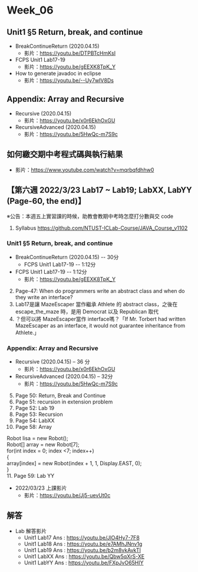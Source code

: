 # Week_06

## Unit1 §5 Return, break, and continue
   * BreakContinueReturn (2020.04.15) 
      * 影片：https://youtu.be/DTPBTcHmKsI
   * FCPS Unit1 Lab17-19
      * 影片：https://youtu.be/gEEXK8TpK_Y
   * How to generate javadoc in eclipse
      * 影片：https://youtu.be/--Uy7wIV8Ds
      
## Appendix: Array and Recursive
   * Recursive (2020.04.15) 
      * 影片：https://youtu.be/x0r6EkhOxGU
   * RecursiveAdvanced (2020.04.15) 
      * 影片：https://youtu.be/5HwQc-m7S9c
## 如何繳交期中考程式碼與執行結果
  * 影片：https://www.youtube.com/watch?v=mqrbqfdhhw0

## 【第六週 2022/3/23 Lab17 ~ Lab19; LabXX, LabYY (Page-60, the end)】

※公告：本週五上實習課的時候，助教會教期中考時怎麼打分數與交 code 

1.	Syllabus https://github.com/NTUST-ICLab-Course/JAVA_Course_v1102
### Unit1 §5 Return, break, and continue
  * BreakContinueReturn (2020.04.15) -- 30分
    * FCPS Unit1 Lab17-19 -- 1:12分
  * FCPS Unit1 Lab17-19 -- 1:12分 
    * 影片：https://youtu.be/gEEXK8TpK_Y 
2.	Page-47: When do programmers write an abstract class and when do they write an interface?
3.	Lab17是讓 MazeEscaper 當作繼承 Athlete 的 abstract class，之後在 escape_the_maze  時，是用 Democrat 以及 Republican 取代
4.	？但可以將 MazeEscaper當作 interface嗎？「If Mr. Torbert had written MazeEscaper as an interface, it would not guarantee inheritance from Athlete.」

### Appendix: Array and Recursive
  * Recursive (2020.04.15) – 36 分
    * 影片：https://youtu.be/x0r6EkhOxGU
  * RecursiveAdvanced (2020.04.15) – 32分
    * 影片：https://youtu.be/5HwQc-m7S9c
5.	Page 50: Return, Break and Continue
6.	Page 51: recursion in extension problem
7.	Page 52: Lab 19
8.	Page 53: Recursion
9.	Page 54: LabXX
10.	Page 58: Array

Robot lisa = new Robot();<br>
Robot[] array = new Robot[7];<br>
for(int index = 0; index <7; index++)<br>
{<br>
  array[index] = new Robot(index + 1, 1, Display.EAST, 0);<br>
}<br>
11.	Page 59: Lab YY

  * 2022/03/23 上課影片
    * 影片：https://youtu.be/Jj5-uevUt0c  

## 解答
  * Lab 解答影片
      * Unit1 Lab17 Ans : https://youtu.be/JlO4Hy7-7F8
      * Unit1 Lab18 Ans : https://youtu.be/e7AMhJNnv1g
      * Unit1 Lab19 Ans : https://youtu.be/b2m8vkAvkTI
      * Unit1 LabXX Ans : https://youtu.be/Qbw5qXrS-XE
      * Unit1 LabYY Ans : https://youtu.be/FXpJvO65HIY
